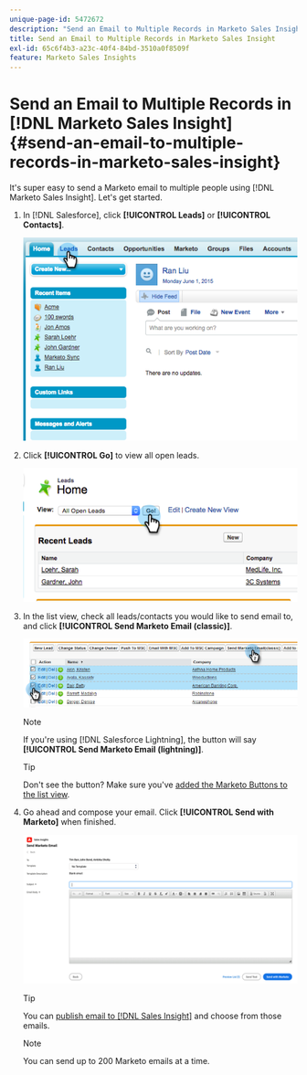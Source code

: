 ```yaml
---
unique-page-id: 5472672
description: "Send an Email to Multiple Records in Marketo Sales Insight - Marketo Docs - Product Documentation"
title: Send an Email to Multiple Records in Marketo Sales Insight
exl-id: 65c6f4b3-a23c-40f4-84bd-3510a0f8509f
feature: Marketo Sales Insights
---
```

# Send an Email to Multiple Records in [!DNL Marketo Sales Insight] {#send-an-email-to-multiple-records-in-marketo-sales-insight}

It's super easy to send a Marketo email to multiple people using [!DNL Marketo Sales Insight]. Let's get started.

1. In [!DNL Salesforce], click **[!UICONTROL Leads]** or **[!UICONTROL Contacts]**.

   ![](assets/send-an-email-to-multiple-records-in-marketo-sales-insight-1.png)

1. Click **[!UICONTROL Go]** to view all open leads.

   ![](assets/send-an-email-to-multiple-records-in-marketo-sales-insight-2.png)

1. In the list view, check all leads/contacts you would like to send email to, and click **[!UICONTROL Send Marketo Email (classic)]**.

   ![](assets/send-an-email-to-multiple-records-in-marketo-sales-insight-3.png)

   >[!NOTE]
   >
   >If you're using [!DNL Salesforce Lightning], the button will say **[!UICONTROL Send Marketo Email (lightning)]**.

   >[!TIP]
   >
   >Don't see the button? Make sure you've [added the Marketo Buttons to the list view](/help/marketo/product-docs/marketo-sales-insight/msi-for-salesforce/configuration/add-bulk-action-buttons-to-salesforce-classic.md).

1. Go ahead and compose your email. Click **[!UICONTROL Send with Marketo]** when finished.

   ![](assets/send-an-email-to-multiple-records-in-marketo-sales-insight-4.png)

   >[!TIP]
   >
   >You can [publish email to [!DNL Sales Insight]](/help/marketo/product-docs/marketo-sales-insight/msi-for-salesforce/features/actions-in-the-msi-panel/send-marketo-email/publish-an-email-to-sales-insight.md) and choose from those emails.

   >[!NOTE]
   >
   >You can send up to 200 Marketo emails at a time.
